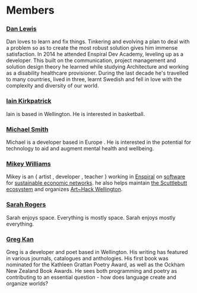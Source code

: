 # Members

### [Dan Lewis](https://github.com/agentlewis)

Dan loves to learn and fix things. Tinkering and evolving a plan to deal with a problem so as to create the most robust solution gives him immense satisfaction. In 2014 he attended Enspiral Dev Academy, leveling up as a developer. This built on the communication, project management and solution design theory he learned while studying Architecture and working as a disability healthcare provisioner. During the last decade he's travelled to many countries, lived in three, learnt Swedish and fell in love with the complexity and diversity of our world.

### [Iain Kirkpatrick](https://github.com/iainkirkpatrick/)

Iain is based in Wellington. He is interested in basketball.

### [Michael Smith](https://github.com/NotThatSmith)

Michael is a developer based in Europe . He is interested in the potential for technology to aid and augment mental health and wellbeing.

### [Mikey Williams](https://github.com/ahdinosaur)

Mikey is an { artist , developer , teacher } working in [Enspiral](https://enspiral.com/) on [software](https://dogstack.js.org/) for [sustainable economic networks](https://www.valueflo.ws). he also helps maintain [the Scuttlebutt ecosystem](https://www.scuttlebutt.nz/) and organizes [Art~Hack Wellington](https://www.facebook.com/groups/714447698702058/).

### [Sarah Rogers](https://github.com/sarah-arrrgh)

Sarah enjoys space. Everything is mostly space. Sarah enjoys mostly everything.

### [Greg Kan](https://github.com/gregorykan)

Greg is a developer and poet based in Wellington. His writing has featured in various journals, catalogues and anthologies. His first book was nominated for the Kathleen Grattan Poetry Award, as well as the Ockham New Zealand Book Awards. He sees both programming and poetry as contributing to an essential question - how does language create and organize worlds?
